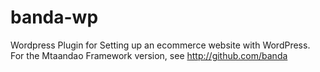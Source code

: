 # banda-wp
Wordpress Plugin for Setting up an ecommerce website with WordPress. For the Mtaandao Framework version, see http://github.com/banda

